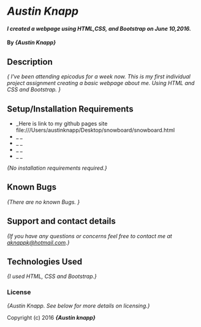 # _Austin Knapp_

#### _I created a webpage using HTML,CSS, and Bootstrap on June 10,2016._

#### By _**{Austin Knapp}**_

## Description

_{ I've been attending epicodus for a week now. This is my first individual project assignment creating a basic webpage about me.  Using HTML and CSS and Bootstrap.   }_

## Setup/Installation Requirements

* _Here is link to my github pages site file:///Users/austinknapp/Desktop/snowboard/snowboard.html
* _ _
* _ _
* _ _
* _ _

_{No installation requirements required.}_

## Known Bugs

_{There are no known Bugs. }_

## Support and contact details

_{If you have any questions or concerns feel free to contact me at aknappk@hotmail.com.}_

## Technologies Used

_{I used HTML, CSS and Bootstrap.}_

### License

*{Austin Knapp.  See below for more details on licensing.}*

Copyright (c) 2016 **_{Austin knapp}_**
